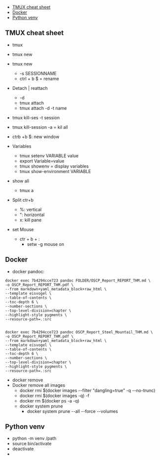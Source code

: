 - [TMUX cheat sheet](#tmux-cheat-sheet)
- [Docker](#docker)
- [Python venv](#python-venv)

## TMUX cheat sheet
- tmux
- tmux new
  
- tmux new
  - -s SESSIONNAME
  - ctrl + b $ = rename

- Detach | reattach
  - -d
  - tmux attach 
  - tmux attach -d -t name

- tmux kill-ses -t session
- tmux kill-session -a = kil all

- ctrb +b $: new window

- Variables
	- tmux setenv VARIABLE value
	- export Variable=value
	- tmux showenv = display variables
	-  tmux show-environment VARIABLE
- show all
  - tmux a

- Split ctr+b
  - %: vertical
  - ": horizontal
  - x: kill pane

- set Mouse
  - ctr + b + :
    - setw -g mouse on

## Docker
- docker pandoc:
```
docker exec 7b4294cce723 pandoc FOLDER/OSCP_Report_REPORT_THM.md \
-o OSCP_Report_REPORT_THM.pdf \
--from markdown+yaml_metadata_block+raw_html \
--template eisvogel \
--table-of-contents \
--toc-depth 6 \
--number-sections \
--top-level-division=chapter \
--highlight-style pygments \
--resource-path=.:src


docker exec 7b4294cce723 pandoc OSCP_Report_Steel_Mountail_THM.md \
-o OSCP_Report_REPORT_THM.pdf \
--from markdown+yaml_metadata_block+raw_html \
--template eisvogel \
--table-of-contents \
--toc-depth 6 \
--number-sections \
--top-level-division=chapter \
--highlight-style pygments \
--resource-path=.:src
```

- docker remove
- Docker remove all images
  - docker rmi $(docker images --filter "dangling=true" -q --no-trunc)
  - docker rmi $(docker images -q) -f
  - docker rm $(docker ps -a -q)
  - docker system prune
    - docker system prune --all --force --volumes


## Python venv
- python -m venv /path
- source bin/activate
- deactivate
- 